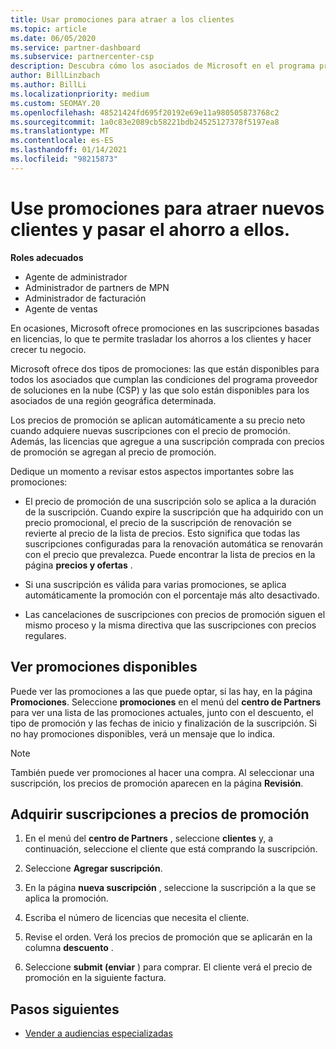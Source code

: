 ```yaml
---
title: Usar promociones para atraer a los clientes
ms.topic: article
ms.date: 06/05/2020
ms.service: partner-dashboard
ms.subservice: partnercenter-csp
description: Descubra cómo los asociados de Microsoft en el programa proveedor de soluciones en la nube pueden adquirir suscripciones a precios de promoción y pasarlo a sus clientes.
author: BillLinzbach
ms.author: BillLi
ms.localizationpriority: medium
ms.custom: SEOMAY.20
ms.openlocfilehash: 48521424fd695f20192e69e11a980505873768c2
ms.sourcegitcommit: 1a0c83e2089cb58221bdb24525127378f5197ea8
ms.translationtype: MT
ms.contentlocale: es-ES
ms.lasthandoff: 01/14/2021
ms.locfileid: "98215873"
---
```

# <a name="use-promotions-to-attract-new-customers-and-pass-the-savings-on-to-them"></a>Use promociones para atraer nuevos clientes y pasar el ahorro a ellos.



**Roles adecuados**

- Agente de administrador
- Administrador de partners de MPN
- Administrador de facturación
- Agente de ventas


En ocasiones, Microsoft ofrece promociones en las suscripciones basadas en licencias, lo que te permite trasladar los ahorros a los clientes y hacer crecer tu negocio. 

Microsoft ofrece dos tipos de promociones: las que están disponibles para todos los asociados que cumplan las condiciones del programa proveedor de soluciones en la nube (CSP) y las que solo están disponibles para los asociados de una región geográfica determinada.

Los precios de promoción se aplican automáticamente a su precio neto cuando adquiere nuevas suscripciones con el precio de promoción. Además, las licencias que agregue a una suscripción comprada con precios de promoción se agregan al precio de promoción. 

Dedique un momento a revisar estos aspectos importantes sobre las promociones:

- El precio de promoción de una suscripción solo se aplica a la duración de la suscripción. Cuando expire la suscripción que ha adquirido con un precio promocional, el precio de la suscripción de renovación se revierte al precio de la lista de precios. Esto significa que todas las suscripciones configuradas para la renovación automática se renovarán con el precio que prevalezca. Puede encontrar la lista de precios en la página **precios y ofertas** .

- Si una suscripción es válida para varias promociones, se aplica automáticamente la promoción con el porcentaje más alto desactivado.

- Las cancelaciones de suscripciones con precios de promoción siguen el mismo proceso y la misma directiva que las suscripciones con precios regulares.

## <a name="see-available-promotions"></a>Ver promociones disponibles

Puede ver las promociones a las que puede optar, si las hay, en la página **Promociones**. Seleccione **promociones** en el menú del **centro de Partners** para ver una lista de las promociones actuales, junto con el descuento, el tipo de promoción y las fechas de inicio y finalización de la suscripción. Si no hay promociones disponibles, verá un mensaje que lo indica. 

> [!NOTE]  
> También puede ver promociones al hacer una compra. Al seleccionar una suscripción, los precios de promoción aparecen en la página **Revisión**.

## <a name="purchase-subscriptions-at-promotion-prices"></a>Adquirir suscripciones a precios de promoción

1. En el menú del **centro de Partners** , seleccione **clientes** y, a continuación, seleccione el cliente que está comprando la suscripción. 

2. Seleccione **Agregar suscripción**.

3. En la página **nueva suscripción** , seleccione la suscripción a la que se aplica la promoción.

4. Escriba el número de licencias que necesita el cliente. 

5. Revise el orden. Verá los precios de promoción que se aplicarán en la columna **descuento** .  

6. Seleccione **submit (enviar** ) para comprar. El cliente verá el precio de promoción en la siguiente factura.  


## <a name="next-steps"></a>Pasos siguientes

- [Vender a audiencias especializadas](sell-to-education-customers.md)